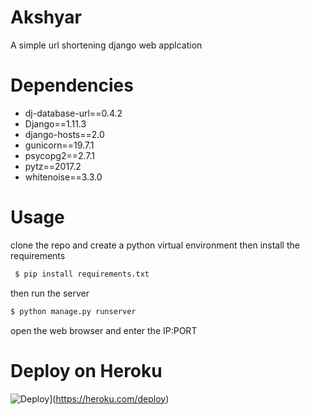 # Akshyar
A simple url shortening django web applcation 

# Dependencies
* dj-database-url==0.4.2
* Django==1.11.3
* django-hosts==2.0
* gunicorn==19.7.1
* psycopg2==2.7.1
* pytz==2017.2
* whitenoise==3.3.0

# Usage

clone the repo and create a python virtual environment then install the requirements

```bash 
 $ pip install requirements.txt
```

then run the server
```bash
$ python manage.py runserver
```

open the web browser and enter the IP:PORT

# Deploy on Heroku
![Deploy](https://www.herokucdn.com/deploy/button.svg)](https://heroku.com/deploy)
